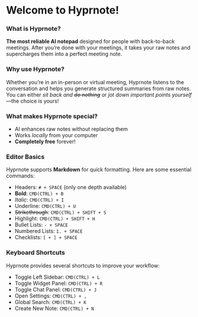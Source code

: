 # **Welcome to Hyprnote!**

### **What is Hyprnote?**

**The most reliable AI notepad** designed for people with back-to-back meetings. After you’re done with your meetings, it takes your raw notes and supercharges them into a perfect meeting note.

### Why use Hyprnote?

Whether you’re in an in-person or virtual meeting, Hyprnote listens to the conversation and helps you generate structured summaries from raw notes. You can either *sit back and ~~do nothing~~* or *jot down important points yourself*—the choice is yours!

### What makes Hyprnote special?

- AI enhances raw notes without replacing them
- Works *locally* from your computer
- **Completely free** forever!

### Editor Basics

Hyprnote supports **Markdown** for quick formatting. Here are some essential commands:

- Headers: `# + SPACE` (only one depth available)
- **Bold**: `CMD(CTRL) + B`
- *Italic*: `CMD(CTRL) + I`
- Underline: `CMD(CTRL) + U`
- ~~Strikethrough~~: `CMD(CTRL) + SHIFT + S`
- Highlight: `CMD(CTRL) + SHIFT + H`
- Bullet Lists: `- + SPACE`
- Numbered Lists: `1. + SPACE`
- Checklists: `[ + ] + SPACE`

### Keyboard Shortcuts

Hyprnote provides several shortcuts to improve your workflow:

- Toggle Left Sidebar: `CMD(CTRL) + L`
- Toggle Widget Panel: `CMD(CTRL) + R`
- Toggle Chat Panel: `CMD(CTRL) + J`
- Open Settings: `CMD(CTRL) + ,`
- Global Search: `CMD(CTRL) + K`
- Create New Note: `CMD(CTRL) + N`
